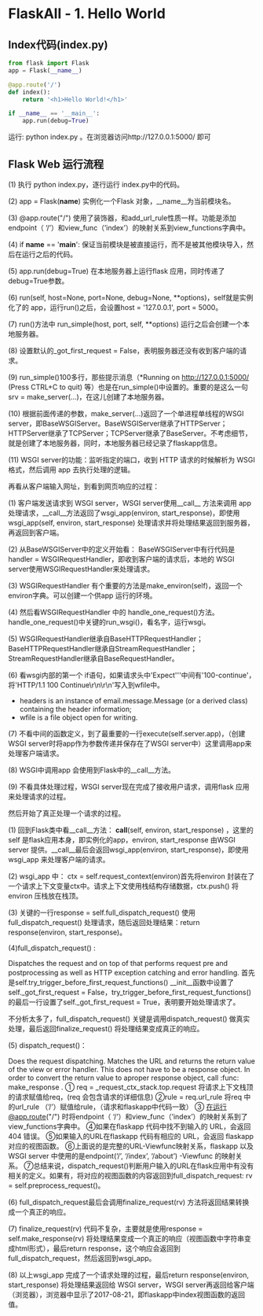 # FlaskAll - 1. Hello World

## Index代码(index.py)

```python
from flask import Flask
app = Flask(__name__)

@app.route('/')
def index():
    return '<h1>Hello World!</h1>'

if __name__ == '__main__':
    app.run(debug=True)
```
运行: python index.py 。在浏览器访问http://127.0.0.1:5000/ 即可

## Flask Web 运行流程


(1) 执行 python index.py，逐行运行 index.py中的代码。

(2) app = Flask(__name__) 实例化一个Flask 对象，__name__为当前模块名。

(3) @app.route("/") 使用了装饰器，和add_url_rule性质一样。功能是添加endpoint（ ‘/’）和view_func（’index’）的映射关系到view_functions字典中。

(4) if __name__ == '__main__': 保证当前模块是被直接运行，而不是被其他模块导入，然后在运行之后的代码。

(5) app.run(debug=True) 在本地服务器上运行flask 应用，同时传递了debug=True参数。

(6) run(self, host=None, port=None, debug=None, **options)，self就是实例化了的 app，运行run()之后，会设置host = '127.0.0.1', port = 5000。

(7) run()方法中 run_simple(host, port, self, **options) 运行之后会创建一个本地服务器。

(8) 设置默认的_got_first_request = False，表明服务器还没有收到客户端的请求。

(9) run_simple()100多行，那些提示消息（*Running on http://127.0.0.1:5000/ (Press CTRL+C to quit) 等）也是在run_simple()中设置的。重要的是这么一句srv = make_server(...)，在这儿创建了本地服务器。

(10) 根据前面传递的参数，make_server(...)返回了一个单进程单线程的WSGI server，即BaseWSGIServer。BaseWSGIServer继承了HTTPServer；HTTPServer继承了TCPServer；TCPServer继承了BaseServer。不考虑细节，就是创建了本地服务器，同时，本地服务器已经记录了flaskapp信息。

(11) WSGI server的功能：监听指定的端口，收到 HTTP 请求的时候解析为 WSGI 格式，然后调用 app 去执行处理的逻辑。

再看从客户端输入网址，到看到网页响应的过程：

(1) 客户端发送请求到 WSGI server，WSGI server使用__call__ 方法来调用 app处理请求，__call__方法返回了wsgi_app(environ, start_response)，即使用wsgi_app(self, environ, start_response) 处理请求并将处理结果返回到服务器，再返回到客户端。

(2) 从BaseWSGIServer中的定义开始看：
BaseWSGIServer中有行代码是handler = WSGIRequestHandler，即收到客户端的请求后，本地的 WSGI server使用WSGIRequestHandler来处理请求。

(3) WSGIRequestHandler 有个重要的方法是make_environ(self)，返回一个environ字典。可以创建一个供app 运行的环境。

(4) 然后看WSGIRequestHandler 中的 handle_one_request()方法。handle_one_request()中关键的run_wsgi()，看名字，运行wsgi。

(5) WSGIRequestHandler继承自BaseHTTPRequestHandler；BaseHTTPRequestHandler继承自StreamRequestHandler；StreamRequestHandler继承自BaseRequestHandler。

(6) 看wsgi内部的第一个 if语句，如果请求头中'Expect'''中间有'100-continue'，将'HTTP/1.1 100 Continue\r\n\r\n'写入到wfile中。

- headers is an instance of email.message.Message (or a derived class) containing the header information;
- wfile is a file object open for writing.

(7) 不看中间的函数定义，到了最重要的一行execute(self.server.app)，（创建WSGI server时将app作为参数传递并保存在了WSGI server中）这里调用app来处理客户端请求。

(8) WSGI中调用app 会使用到Flask中的__call__方法。

(9) 不看具体处理过程，WSGI server现在完成了接收用户请求，调用flask 应用来处理请求的过程。

然后开始了真正处理一个请求的过程。

(1) 回到Flask类中看__call__方法：
__call__(self, environ, start_response) ，这里的self 是flask应用本身，即实例化的app，environ, start_response 由WSGI server 提供。__call__最后会返回wsgi_app(environ, start_response)，即使用wsgi_app 来处理客户端的请求。

(2) wsgi_app 中：
ctx = self.request_context(environ)首先将environ 封装在了一个请求上下文变量ctx中。请求上下文使用栈结构存储数据，ctx.push() 将environ 压栈放在栈顶。

(3) 关键的一行response = self.full_dispatch_request() 使用 full_dispatch_request() 处理请求，随后返回处理结果：return response(environ, start_response)。

(4)full_dispatch_request() :

Dispatches the request and on top of that performs request pre and postprocessing as well as HTTP exception catching and error handling.
首先是self.try_trigger_before_first_request_functions()
__init__函数中设置了self._got_first_request = False，try_trigger_before_first_request_functions()的最后一行设置了self._got_first_request = True，表明要开始处理请求了。

不分析太多了，full_dispatch_request() 关键是调用dispatch_request() 做真实处理，最后返回finalize_request() 将处理结果变成真正的响应。

(5) dispatch_request()：

Does the request dispatching. Matches the URL and returns the return value of the view or error handler. This does not have to be a response object. In order to convert the return value to aproper response object, call :func: make_response .
① req = _request_ctx_stack.top.request 将请求上下文栈顶的请求赋值给req，(req 会包含请求的详细信息)
②rule = req.url_rule 将req 中的url_rule （’/’）赋值给rule，（请求和flaskapp中代码一致）
③ 在运行@app.route("/") 时将endpoint（ ‘/’）和view_func（’index’）的映射关系到了view_functions字典中。
④如果在flaskapp 代码中找不到输入的 URL，会返回 404 错误。
⑤如果输入的URL在flaskapp 代码有相应的 URL，会返回 flaskapp 对应的视图函数。
⑥上面说的是完整的URL-Viewfunc映射关系，flaskapp 以及 WSGI server 中使用的是endpoint(‘/’, ‘/index’, ‘/about’) -Viewfunc 的映射关系。
⑦总结来说，dispatch_request()判断用户输入的URL在flask应用中有没有相关的定义。如果有，将对应的视图函数的内容返回到full_dispatch_request: rv = self.preprocess_request()。

(6) full_dispatch_request最后会调用finalize_request(rv) 方法将返回结果转换成一个真正的响应。

(7) finalize_request(rv) 代码不复杂，主要就是使用response = self.make_response(rv) 将处理结果变成一个真正的响应（视图函数中字符串变成html形式），最后return response，这个响应会返回到full_dispatch_request，然后返回到wsgi_app。

(8) 以上wsgi_app 完成了一个请求处理的过程，最后return response(environ, start_response) 将处理结果返回给 WSGI server，WSGI server再返回给客户端（浏览器），浏览器中显示了2017-08-21，即flaskapp中index视图函数的返回值。

